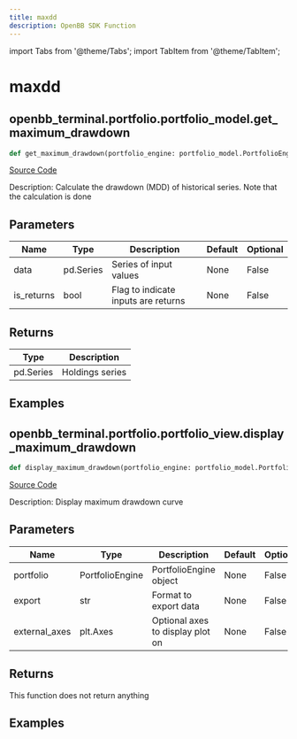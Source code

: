 ```yaml
---
title: maxdd
description: OpenBB SDK Function
---
```


import Tabs from '@theme/Tabs';
import TabItem from '@theme/TabItem';

# maxdd

<Tabs>
<TabItem value="model" label="Model" default>

## openbb_terminal.portfolio.portfolio_model.get_maximum_drawdown

```python title='openbb_terminal/portfolio/portfolio_model.py'
def get_maximum_drawdown(portfolio_engine: portfolio_model.PortfolioEngine, is_returns: bool) -> Series
```
[Source Code](https://github.com/OpenBB-finance/OpenBBTerminal/tree/main/openbb_terminal/portfolio/portfolio_model.py#L1590)

Description: Calculate the drawdown (MDD) of historical series.  Note that the calculation is done

## Parameters

| Name | Type | Description | Default | Optional |
| ---- | ---- | ----------- | ------- | -------- |
| data | pd.Series | Series of input values | None | False |
| is_returns | bool | Flag to indicate inputs are returns | None | False |

## Returns

| Type | Description |
| ---- | ----------- |
| pd.Series | Holdings series |

## Examples



</TabItem>
<TabItem value="view" label="View">

## openbb_terminal.portfolio.portfolio_view.display_maximum_drawdown

```python title='openbb_terminal/portfolio/portfolio_view.py'
def display_maximum_drawdown(portfolio_engine: portfolio_model.PortfolioEngine, export: str, external_axes: Optional[List[matplotlib.axes._axes.Axes]]) -> None
```
[Source Code](https://github.com/OpenBB-finance/OpenBBTerminal/tree/main/openbb_terminal/portfolio/portfolio_view.py#L1112)

Description: Display maximum drawdown curve

## Parameters

| Name | Type | Description | Default | Optional |
| ---- | ---- | ----------- | ------- | -------- |
| portfolio | PortfolioEngine | PortfolioEngine object | None | False |
| export | str | Format to export data | None | False |
| external_axes | plt.Axes | Optional axes to display plot on | None | False |

## Returns

This function does not return anything

## Examples



</TabItem>
</Tabs>